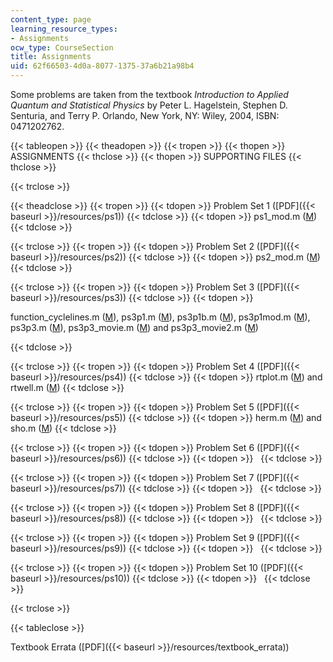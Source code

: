 ```yaml
---
content_type: page
learning_resource_types:
- Assignments
ocw_type: CourseSection
title: Assignments
uid: 62f66503-4d0a-8077-1375-37a6b21a98b4
---
```


Some problems are taken from the textbook _Introduction to Applied Quantum and Statistical Physics_ by Peter L. Hagelstein, Stephen D. Senturia, and Terry P. Orlando, New York, NY: Wiley, 2004, ISBN: 0471202762.

{{< tableopen >}}
{{< theadopen >}}
{{< tropen >}}
{{< thopen >}}
ASSIGNMENTS
{{< thclose >}}
{{< thopen >}}
SUPPORTING FILES
{{< thclose >}}

{{< trclose >}}

{{< theadclose >}}
{{< tropen >}}
{{< tdopen >}}
Problem Set 1 ([PDF]({{< baseurl >}}/resources/ps1))
{{< tdclose >}}
{{< tdopen >}}
ps1\_mod.m ([M](/courses/electrical-engineering-and-computer-science/6-728-applied-quantum-and-statistical-physics-fall-2006/assignments/ps1_mod.m))
{{< tdclose >}}

{{< trclose >}}
{{< tropen >}}
{{< tdopen >}}
Problem Set 2 ([PDF]({{< baseurl >}}/resources/ps2))
{{< tdclose >}}
{{< tdopen >}}
ps2\_mod.m ([M](/courses/electrical-engineering-and-computer-science/6-728-applied-quantum-and-statistical-physics-fall-2006/assignments/ps2_mod.m))
{{< tdclose >}}

{{< trclose >}}
{{< tropen >}}
{{< tdopen >}}
Problem Set 3 ([PDF]({{< baseurl >}}/resources/ps3))
{{< tdclose >}}
{{< tdopen >}}


function\_cyclelines.m ([M](/courses/electrical-engineering-and-computer-science/6-728-applied-quantum-and-statistical-physics-fall-2006/assignments/function_cyclelines.m)), ps3p1.m ([M](/courses/electrical-engineering-and-computer-science/6-728-applied-quantum-and-statistical-physics-fall-2006/assignments/ps3p1.m)), ps3p1b.m ([M](/courses/electrical-engineering-and-computer-science/6-728-applied-quantum-and-statistical-physics-fall-2006/assignments/ps3p1b.m)), ps3p1mod.m ([M](/courses/electrical-engineering-and-computer-science/6-728-applied-quantum-and-statistical-physics-fall-2006/assignments/ps3p1mod.m)), ps3p3.m ([M](/courses/electrical-engineering-and-computer-science/6-728-applied-quantum-and-statistical-physics-fall-2006/assignments/ps3p3.m)), ps3p3\_movie.m ([M](/courses/electrical-engineering-and-computer-science/6-728-applied-quantum-and-statistical-physics-fall-2006/assignments/ps3p3_movie.m)) and ps3p3\_movie2.m ([M](/courses/electrical-engineering-and-computer-science/6-728-applied-quantum-and-statistical-physics-fall-2006/assignments/ps3p3_movie2.m))


{{< tdclose >}}

{{< trclose >}}
{{< tropen >}}
{{< tdopen >}}
Problem Set 4 ([PDF]({{< baseurl >}}/resources/ps4))
{{< tdclose >}}
{{< tdopen >}}
rtplot.m ([M](/courses/electrical-engineering-and-computer-science/6-728-applied-quantum-and-statistical-physics-fall-2006/assignments/rtplot.m)) and rtwell.m ([M](/courses/electrical-engineering-and-computer-science/6-728-applied-quantum-and-statistical-physics-fall-2006/assignments/rtwell.m))
{{< tdclose >}}

{{< trclose >}}
{{< tropen >}}
{{< tdopen >}}
Problem Set 5 ([PDF]({{< baseurl >}}/resources/ps5))
{{< tdclose >}}
{{< tdopen >}}
herm.m ([M](/courses/electrical-engineering-and-computer-science/6-728-applied-quantum-and-statistical-physics-fall-2006/assignments/herm.m)) and sho.m ([M](/courses/electrical-engineering-and-computer-science/6-728-applied-quantum-and-statistical-physics-fall-2006/assignments/sho.m))
{{< tdclose >}}

{{< trclose >}}
{{< tropen >}}
{{< tdopen >}}
Problem Set 6 ([PDF]({{< baseurl >}}/resources/ps6))
{{< tdclose >}}
{{< tdopen >}}
 
{{< tdclose >}}

{{< trclose >}}
{{< tropen >}}
{{< tdopen >}}
Problem Set 7 ([PDF]({{< baseurl >}}/resources/ps7))
{{< tdclose >}}
{{< tdopen >}}
 
{{< tdclose >}}

{{< trclose >}}
{{< tropen >}}
{{< tdopen >}}
Problem Set 8 ([PDF]({{< baseurl >}}/resources/ps8))
{{< tdclose >}}
{{< tdopen >}}
 
{{< tdclose >}}

{{< trclose >}}
{{< tropen >}}
{{< tdopen >}}
Problem Set 9 ([PDF]({{< baseurl >}}/resources/ps9))
{{< tdclose >}}
{{< tdopen >}}
 
{{< tdclose >}}

{{< trclose >}}
{{< tropen >}}
{{< tdopen >}}
Problem Set 10 ([PDF]({{< baseurl >}}/resources/ps10))
{{< tdclose >}}
{{< tdopen >}}
 
{{< tdclose >}}

{{< trclose >}}

{{< tableclose >}}

Textbook Errata ([PDF]({{< baseurl >}}/resources/textbook_errata))